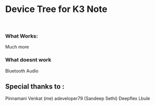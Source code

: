 <h1>Device Tree for K3 Note</h1>
<br>
<h3> What Works: </h3>
	Much more
<h3> What doesnt work</h3>
	Bluetooth
	Audio
<h2>Special thanks to :</h2>
	Pinnamani Venkat (me) 
	adeveloper79 (Sandeep Sethi)
	Deepflex
	Lbule
